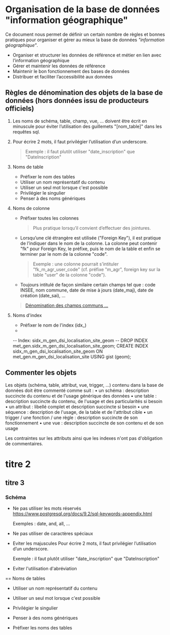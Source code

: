 Organisation de la base de données "information géographique"
====

Ce document nous permet de définir un certain nombre de règles et bonnes pratiques pour organiser et gérer au mieux la base de données *"information géographique"*.

* Organiser et structurer les données de référence et métier en lien avec l’information géographique
* Gérer et maintenir les données de référence
* Maintenir le bon fonctionnement des bases de données
* Distribuer et faciliter l’accessibilité aux données


Règles de dénomination des objets de la base de données (hors données issu de producteurs officiels)
----
	
1. Les noms de schéma, table, champ, vue, ... doivent être écrit en minuscule pour éviter l’utilisation des guillemets "[nom_table]" dans les requêtes sql.

2. Pour écrire 2 mots, il faut privilégier l’utilisation d’un underscore. 
    >Exemple : il faut plutôt utiliser "date_inscription" que "DateInscription"

3. Noms de table
    * Préfixer le nom des tables
    * Utiliser un nom représentatif du contenu
    * Utiliser un seul mot lorsque c'est possible
    * Privilégier le singulier
    * Penser à des noms génériques
    

4. Noms de colonne
    * Préfixer toutes les colonnes
        >Plus pratique lorsqu’il convient d’effectuer des jointures.

    * Lorsqu’une clé étrangère est utilisée ("Foreign Key"), il est pratique de l’indiquer dans le nom de la colonne. 
        La colonne peut contenir "fk" pour Foreign Key, le préfixe,  puis le nom de la table et enfin se terminer par le nom de la colonne "code". 
        >Exemple : une colonne pourrait s’intituler "fk_m_agr_user_code" (cf. préfixe "m_agr", foreign key sur la table "user" de la colonne "code").

    * Toujours intitulé de façon similaire certain champs tel que : code INSEE, nom commune, date de mise à jours (date_maj), date de création (date_sai), ...

    >[Dénomination des champs communs ...](nom_champ.md)
    
5. Noms d'index
    * Préfixer le nom de l'index (idx_)
    * 
    
    -- Index: sidx_m_gen_dsi_localisation_site_geom
-- DROP INDEX met_gen.sidx_m_gen_dsi_localisation_site_geom;
CREATE INDEX sidx_m_gen_dsi_localisation_site_geom
    ON met_gen.m_gen_dsi_localisation_site USING gist
    (geom);



Commenter les objets
----

Les objets (schéma, table, attribut, vue, trigger, ...) contenu dans la base de données doit être commenté comme suit :
•	un schéma : description succincte du contenu et de l'usage générique des données
•	une table : description succincte du contenu, de l'usage et des particularités si besoin
•	un attribut : libellé complet et description succincte si besoin
•	une séquence : description de l'usage, de la table et de l'attribut cible
•	un trigger / une fonction / une règle : description succincte de son fonctionnement
•	une vue : description succincte de son contenu et de son usage

Les contraintes sur les attributs ainsi que les indexes n'ont pas d'obligation de commentaires.




titre 2 
====

titre 3
-----

### Schéma

* Ne pas utiliser les mots réservés
    https://www.postgresql.org/docs/9.2/sql-keywords-appendix.html
    
    Exemples : date, and, all, ...

* Ne pas utiliser de caractères spéciaux

* Eviter les majuscules
    Pour écrire 2 mots, il faut privilégier l’utilisation d’un underscore. 
    
    Exemple : il faut plutôt utiliser "date_inscription" que "DateInscription"
    
* Eviter l'utilisation d'abréviation 


== Noms de tables

* Utiliser un nom représentatif du contenu

* Utiliser un seul mot lorsque c'est possible

* Privilégier le singulier

* Penser à des noms génériques

* Préfixer les noms des tables
